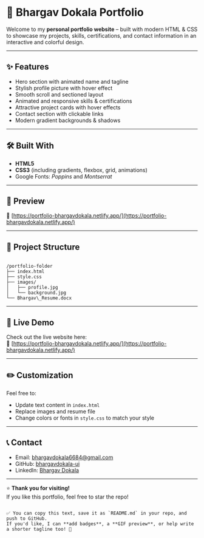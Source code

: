 # 🎨 Bhargav Dokala Portfolio

Welcome to my **personal portfolio website** – built with modern HTML & CSS to showcase my projects, skills, certifications, and contact information in an interactive and colorful design.

---

## ✨ Features

- Hero section with animated name and tagline
- Stylish profile picture with hover effect
- Smooth scroll and sectioned layout
- Animated and responsive skills & certifications
- Attractive project cards with hover effects
- Contact section with clickable links
- Modern gradient backgrounds & shadows

---

## 🛠 Built With

- **HTML5**
- **CSS3** (including gradients, flexbox, grid, animations)
- Google Fonts: *Poppins* and *Montserrat*

---

## 📸 Preview

🔗 [https://portfolio-bhargavdokala.netlify.app/](https://portfolio-bhargavdokala.netlify.app/)

---

## 📂 Project Structure

```

/portfolio-folder
├── index.html
├── style.css
├── images/
│   ├── profile.jpg
│   └── background.jpg
└── Bhargav\_Resume.docx

```

---

## 🚀 Live Demo

Check out the live website here:  
🔗 [https://portfolio-bhargavdokala.netlify.app/](https://portfolio-bhargavdokala.netlify.app/)

---

## ✏️ Customization

Feel free to:
- Update text content in `index.html`
- Replace images and resume file
- Change colors or fonts in `style.css` to match your style

---

## 📞 Contact

- Email: [bhargavdokala6684@gmail.com](mailto:bhargavdokala6684@gmail.com)
- GitHub: [bhargavdokala-ui](https://github.com/bhargavdokala-ui)
- LinkedIn: [Bhargav Dokala](https://www.linkedin.com/in/bhargav-dokala-b2909b27b)

---

⭐ **Thank you for visiting!**  
If you like this portfolio, feel free to star the repo!
```

✅ You can copy this text, save it as `README.md` in your repo, and push to GitHub.
If you'd like, I can **add badges**, a **GIF preview**, or help write a shorter tagline too! 🌟
